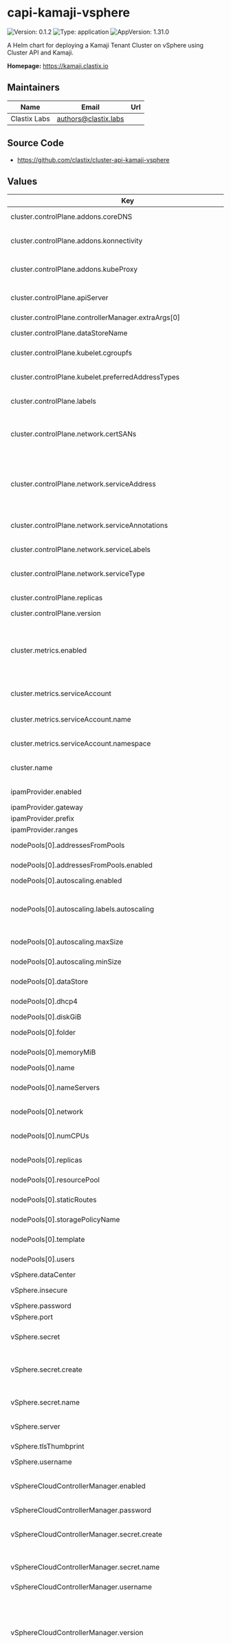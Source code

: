 # capi-kamaji-vsphere

![Version: 0.1.2](https://img.shields.io/badge/Version-0.1.2-informational?style=flat-square) ![Type: application](https://img.shields.io/badge/Type-application-informational?style=flat-square) ![AppVersion: 1.31.0](https://img.shields.io/badge/AppVersion-1.31.0-informational?style=flat-square)

A Helm chart for deploying a Kamaji Tenant Cluster on vSphere using Cluster API and Kamaji.

**Homepage:** <https://kamaji.clastix.io>

## Maintainers

| Name | Email | Url |
| ---- | ------ | --- |
| Clastix Labs | <authors@clastix.labs> |  |

## Source Code

* <https://github.com/clastix/cluster-api-kamaji-vsphere>

## Values

| Key | Type | Default | Description |
|-----|------|---------|-------------|
| cluster.controlPlane.addons.coreDNS | object | `{}` | KamajiControlPlane coreDNS configuration |
| cluster.controlPlane.addons.konnectivity | object | `{}` | KamajiControlPlane konnectivity configuration |
| cluster.controlPlane.addons.kubeProxy | object | `{}` | KamajiControlPlane kube-proxy configuration |
| cluster.controlPlane.apiServer | object | `{"extraArgs":["--cloud-provider=external"]}` | extraArgs for the control plane components |
| cluster.controlPlane.controllerManager.extraArgs[0] | string | `"--cloud-provider=external"` |  |
| cluster.controlPlane.dataStoreName | string | `"default"` | KamajiControlPlane dataStoreName |
| cluster.controlPlane.kubelet.cgroupfs | string | `"systemd"` | kubelet cgroupfs configuration |
| cluster.controlPlane.kubelet.preferredAddressTypes | list | `["InternalIP","ExternalIP","Hostname"]` | kubelet preferredAddressTypes order |
| cluster.controlPlane.labels | object | `{"cni":"calico"}` | Labels to add to the control plane |
| cluster.controlPlane.network.certSANs | list | `[]` | List of additional Subject Alternative Names to use for the API Server serving certificate |
| cluster.controlPlane.network.serviceAddress | string | `""` | Address used to expose the Kubernetes API server. If not set, the service will be exposed on the first available address. |
| cluster.controlPlane.network.serviceAnnotations | object | `{}` | Annotations to use for the control plane service |
| cluster.controlPlane.network.serviceLabels | object | `{}` | Labels to use for the control plane service |
| cluster.controlPlane.network.serviceType | string | `"LoadBalancer"` | Type of service used to expose the Kubernetes API server |
| cluster.controlPlane.replicas | int | `2` | Number of control plane replicas |
| cluster.controlPlane.version | string | `"v1.31.0"` | Kubernetes version |
| cluster.metrics.enabled | bool | `false` | Enable metrics collection. ServiceMonitor custom resource definition must be installed on the Management cluster. |
| cluster.metrics.serviceAccount | object | `{"name":"kube-prometheus-stack-prometheus","namespace":"monitoring-system"}` | ServiceAccount for scraping metrics |
| cluster.metrics.serviceAccount.name | string | `"kube-prometheus-stack-prometheus"` | ServiceAccount name used for scraping metrics |
| cluster.metrics.serviceAccount.namespace | string | `"monitoring-system"` | ServiceAccount namespace |
| cluster.name | string | `""` | Cluster name. If unset, the release name will be used |
| ipamProvider.enabled | bool | `true` | Enable the IPAMProvider usage |
| ipamProvider.gateway | string | `"192.168.0.1"` | IPAMProvider gateway |
| ipamProvider.prefix | string | `"24"` | IPAMProvider prefix |
| ipamProvider.ranges | list | `["192.168.0.0/24"]` | IPAMProvider ranges |
| nodePools[0].addressesFromPools | object | `{"enabled":true}` | Use an IPAMProvider pool to reserve IPs |
| nodePools[0].addressesFromPools.enabled | bool | `true` | Enable the IPAMProvider usage |
| nodePools[0].autoscaling.enabled | bool | `false` | Enable autoscaling |
| nodePools[0].autoscaling.labels.autoscaling | string | `"enabled"` | Labels to use for autoscaling: make sure to use the same labels on the autoscaler configuration |
| nodePools[0].autoscaling.maxSize | string | `"6"` | Maximum number of instances in the pool |
| nodePools[0].autoscaling.minSize | string | `"2"` | Minimum number of instances in the pool |
| nodePools[0].dataStore | string | `"datastore"` | VSphere datastore to use |
| nodePools[0].dhcp4 | bool | `false` | Use dhcp for ipv4 configuration |
| nodePools[0].diskGiB | int | `40` | Disk size of VM in GiB |
| nodePools[0].folder | string | `"default-pool"` | VSphere folder to store VMs |
| nodePools[0].memoryMiB | int | `4096` | Memory to allocate to worker VMs |
| nodePools[0].name | string | `"default"` |  |
| nodePools[0].nameServers | list | `["8.8.8.8"]` | Nameservers for VMs DNS resolution if required |
| nodePools[0].network | string | `"network"` | VSphere network for VMs and CSI |
| nodePools[0].numCPUs | int | `2` | Number of vCPUs to allocate to worker instances |
| nodePools[0].replicas | int | `3` | Number of worker VMs instances |
| nodePools[0].resourcePool | string | `"*/Resources"` | VSphere resource pool to use |
| nodePools[0].staticRoutes | list | `[]` | Static network routes if required |
| nodePools[0].storagePolicyName | string | `""` | VSphere storage policy to use |
| nodePools[0].template | string | `"ubuntu-2204-kube-v1.31.0"` | VSphere template to clone |
| nodePools[0].users | list | `[{"name":"ubuntu","sshAuthorizedKeys":[],"sudo":"ALL=(ALL) NOPASSWD:ALL"}]` | users to create on machines |
| vSphere.dataCenter | string | `"datacenter"` | Datacenter to use |
| vSphere.insecure | bool | `false` | If vCenter uses a self-signed cert |
| vSphere.password | string | `"changeme"` | vSphere password |
| vSphere.port | int | `443` | VSphere server port |
| vSphere.secret | object | `{"create":false,"name":"vsphere-secret"}` | Create a secret with the VSphere credentials |
| vSphere.secret.create | bool | `false` | Specifies whether Secret should be created from config values |
| vSphere.secret.name | string | `"vsphere-secret"` | The name of an existing Secret for vSphere.  |
| vSphere.server | string | `"server.sample.org"` | VSphere server dns name or address |
| vSphere.tlsThumbprint | string | `""` | VSphere https TLS thumbprint |
| vSphere.username | string | `"admin@vcenter"` | vSphere username |
| vSphereCloudControllerManager.enabled | bool | `true` | Installs vsphere-cloud-controller-manager on the management cluster |
| vSphereCloudControllerManager.password | string | `"changeme"` | vSphere password |
| vSphereCloudControllerManager.secret.create | bool | `false` | Specifies whether Secret should be created from config values |
| vSphereCloudControllerManager.secret.name | string | `"vsphere-config-secret"` | The name of an existing Secret for vSphere.  |
| vSphereCloudControllerManager.username | string | `"admin@vcenter"` | vSphere username |
| vSphereCloudControllerManager.version | string | `"v1.31.0"` | Version of the vsphere-cloud-controller-manager to install. The major and minor versions of releases should be equivalent to the compatible upstream Kubernetes release. |
| vSphereStorageControllerManager.enabled | bool | `false` | Installs vsphere-storage-controller-manager on the management cluster. NB: CSI node drivers are always installed on the workload cluster. |
| vSphereStorageControllerManager.logLevel | string | `"PRODUCTION"` | log level for the CSI components |
| vSphereStorageControllerManager.namespace | string | `"kube-system"` | Target namespace for the vSphere CSI node drivers on the workload cluster |
| vSphereStorageControllerManager.password | string | `"changeme"` | vSphere CSI password |
| vSphereStorageControllerManager.secret.create | bool | `false` | Specifies whether Secret should be created from config values |
| vSphereStorageControllerManager.secret.name | string | `"csi-config-secret"` | The name of an existing Secret for vSphere.  |
| vSphereStorageControllerManager.storageClass.allowVolumeExpansion | bool | `true` | Allow volume expansion |
| vSphereStorageControllerManager.storageClass.default | bool | `true` | Configure as the default storage class |
| vSphereStorageControllerManager.storageClass.enabled | bool | `false` | StorageClass enablement |
| vSphereStorageControllerManager.storageClass.name | string | `"vsphere-csi"` | Name of the storage class |
| vSphereStorageControllerManager.storageClass.parameters | object | `{}` | Optional storage class parameters |
| vSphereStorageControllerManager.storageClass.reclaimPolicy | string | `"Delete"` | Reclaim policy |
| vSphereStorageControllerManager.storageClass.volumeBindingMode | string | `"WaitForFirstConsumer"` | Volume binding mode |
| vSphereStorageControllerManager.username | string | `"admin@vcenter"` | vSphere CSI username |

----------------------------------------------
Autogenerated from chart metadata using [helm-docs v1.11.0](https://github.com/norwoodj/helm-docs/releases/v1.11.0)
